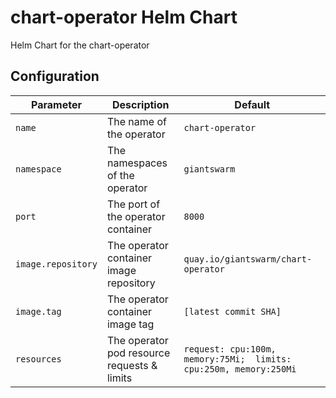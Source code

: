 # chart-operator Helm Chart
Helm Chart for the chart-operator

## Configuration

| Parameter          | Description                                 | Default                                                           |
|--------------------|---------------------------------------------|-------------------------------------------------------------------|
| `name`             | The name of the operator                    | `chart-operator`                                                  |
| `namespace`        | The namespaces of the operator              | `giantswarm`                                                     |
| `port`             | The port of the operator container          | `8000`                                                            |
| `image.repository` | The operator container image repository     | `quay.io/giantswarm/chart-operator`                               |
| `image.tag`        | The operator container image tag            | `[latest commit SHA]`                                             |
| `resources`        | The operator pod resource requests & limits | `request: cpu:100m, memory:75Mi;  limits: cpu:250m, memory:250Mi` |

